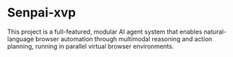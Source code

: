 # Senpai-xvp

This project is a full-featured, modular AI agent system that enables natural-language browser automation through multimodal reasoning and action planning, running in parallel virtual browser environments.